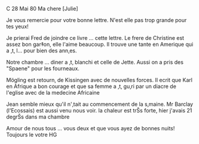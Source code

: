  C 28 Mai 80
Ma chere [Julie]

Je vous remercie pour votre bonne lettre. N'est elle pas trop grande pour tes yeux!

Je prierai Fred de joindre ce livre … cette lettre. Le frere de Christine est assez bon gar‡on, elle l'aime beaucoup. Il trouve une tante en Amerique qui a ‚t‚ l… pour bien des ann‚es.

Notre chambre … diner a ‚t‚ blanchi et celle de Jette. Aussi on a pris des "Spaene" pour les fourneaux.

Mögling est retourn‚ de Kissingen avec de nouvelles forces. Il ecrit que Karl en Afrique a bon courage et que sa femme a ‚t‚ gu‚ri par un diacre de l'eglise avec de la medecine Africaine

Jean semble mieux qu'il n'‚tait au commencement de la s‚maine. Mr Barclay (l'Ecossais) est aussi venu nous voir. la chaleur est trŠs forte, hier j'avais 21 degrŠs dans ma chambre

Amour de nous tous … vous deux et que vous ayez de bonnes nuits! 
 Toujours le votre HG
